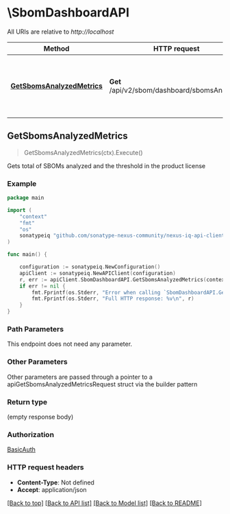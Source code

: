 # \SbomDashboardAPI

All URIs are relative to *http://localhost*

Method | HTTP request | Description
------------- | ------------- | -------------
[**GetSbomsAnalyzedMetrics**](SbomDashboardAPI.md#GetSbomsAnalyzedMetrics) | **Get** /api/v2/sbom/dashboard/sbomsAnalyzed | Gets total of SBOMs analyzed and the threshold in the product license



## GetSbomsAnalyzedMetrics

> GetSbomsAnalyzedMetrics(ctx).Execute()

Gets total of SBOMs analyzed and the threshold in the product license



### Example

```go
package main

import (
	"context"
	"fmt"
	"os"
	sonatypeiq "github.com/sonatype-nexus-community/nexus-iq-api-client-go"
)

func main() {

	configuration := sonatypeiq.NewConfiguration()
	apiClient := sonatypeiq.NewAPIClient(configuration)
	r, err := apiClient.SbomDashboardAPI.GetSbomsAnalyzedMetrics(context.Background()).Execute()
	if err != nil {
		fmt.Fprintf(os.Stderr, "Error when calling `SbomDashboardAPI.GetSbomsAnalyzedMetrics``: %v\n", err)
		fmt.Fprintf(os.Stderr, "Full HTTP response: %v\n", r)
	}
}
```

### Path Parameters

This endpoint does not need any parameter.

### Other Parameters

Other parameters are passed through a pointer to a apiGetSbomsAnalyzedMetricsRequest struct via the builder pattern


### Return type

 (empty response body)

### Authorization

[BasicAuth](../README.md#BasicAuth)

### HTTP request headers

- **Content-Type**: Not defined
- **Accept**: application/json

[[Back to top]](#) [[Back to API list]](../README.md#documentation-for-api-endpoints)
[[Back to Model list]](../README.md#documentation-for-models)
[[Back to README]](../README.md)

